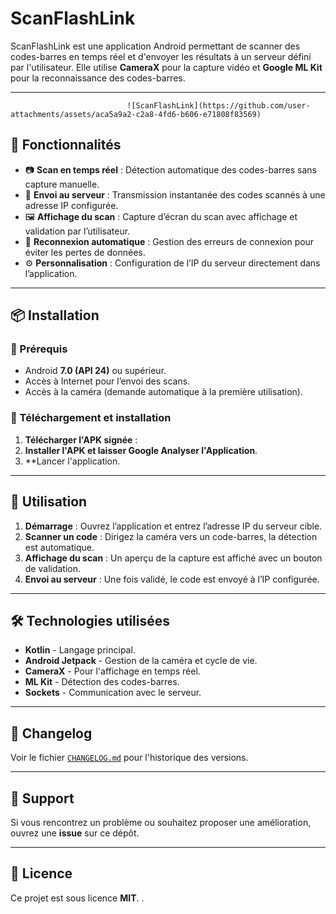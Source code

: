 
# ScanFlashLink

ScanFlashLink est une application Android permettant de scanner des codes-barres en temps réel et d'envoyer les résultats à un serveur défini par l'utilisateur. Elle utilise **CameraX** pour la capture vidéo et **Google ML Kit** pour la reconnaissance des codes-barres.

---

                              ![ScanFlashLink](https://github.com/user-attachments/assets/aca5a9a2-c2a8-4fd6-b606-e71808f83569)

## 📌 Fonctionnalités

- 📷 **Scan en temps réel** : Détection automatique des codes-barres sans capture manuelle.
- 📡 **Envoi au serveur** : Transmission instantanée des codes scannés à une adresse IP configurée.
- 🖼 **Affichage du scan** : Capture d’écran du scan avec affichage et validation par l’utilisateur.
- 🔄 **Reconnexion automatique** : Gestion des erreurs de connexion pour éviter les pertes de données.
- ⚙️ **Personnalisation** : Configuration de l’IP du serveur directement dans l’application.

---

## 📦 Installation

### 🔧 Prérequis

- Android **7.0 (API 24)** ou supérieur.
- Accès à Internet pour l’envoi des scans.
- Accès à la caméra (demande automatique à la première utilisation).

### 📲 Téléchargement et installation

1. **Télécharger l'APK signée** :
2. **Installer l'APK et laisser Google Analyser l'Application**.
3. **Lancer l'application.

---

## 🚀 Utilisation

1. **Démarrage** : Ouvrez l’application et entrez l’adresse IP du serveur cible.
2. **Scanner un code** : Dirigez la caméra vers un code-barres, la détection est automatique.
3. **Affichage du scan** : Un aperçu de la capture est affiché avec un bouton de validation.
4. **Envoi au serveur** : Une fois validé, le code est envoyé à l’IP configurée.

---

## 🛠 Technologies utilisées

- **Kotlin** - Langage principal.
- **Android Jetpack** - Gestion de la caméra et cycle de vie.
- **CameraX** - Pour l'affichage en temps réel.
- **ML Kit** - Détection des codes-barres.
- **Sockets** - Communication avec le serveur.

---

## 📜 Changelog

Voir le fichier [`CHANGELOG.md`](CHANGELOG.md) pour l'historique des versions.

---

## 📩 Support

Si vous rencontrez un problème ou souhaitez proposer une amélioration, ouvrez une **issue** sur ce dépôt.

---

## 📄 Licence

Ce projet est sous licence **MIT**. .
```
